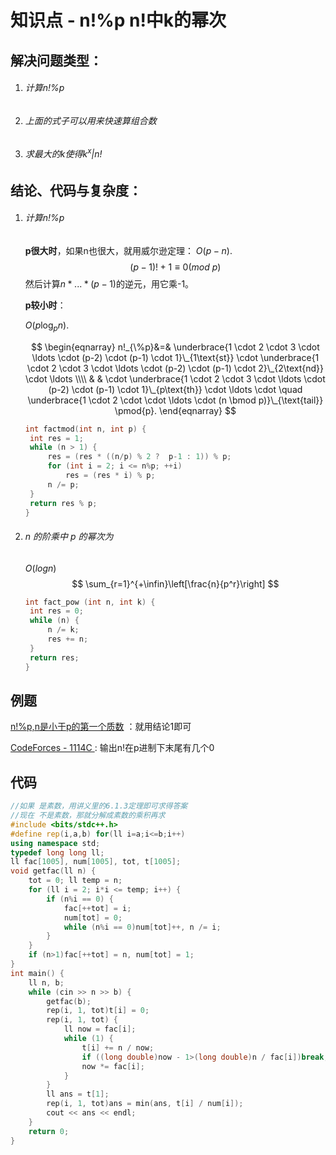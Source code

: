 # 知识点 - n!%p n!中k的幂次



## 解决问题类型：

1. ###### 计算n!%p

2. ###### 上面的式子可以用来快速算组合数

3. ###### 求最大的k使得$k^x|n!$

   

## 结论、代码与复杂度：

1. ###### 计算n!%p

   **p很大时**，如果n也很大，就用威尔逊定理： $O(p-n)$.
   $$
   (p-1)!+1\equiv 0(mod\ p)
   $$
   然后计算$n*...*(p-1)$的逆元，用它乘-1。

   

   **p较小时**：

    $O(p \log_p n)$.

   
   $$
   \begin{eqnarray}
   n!_{\%p}&=& \underbrace{1 \cdot 2 \cdot 3 \cdot \ldots \cdot (p-2) \cdot (p-1) \cdot 1}\_{1\text{st}} \cdot \underbrace{1 \cdot 2 \cdot 3 \cdot \ldots \cdot (p-2) \cdot (p-1) \cdot 2}\_{2\text{nd}} \cdot \ldots \\\\
   & & \cdot \underbrace{1 \cdot 2 \cdot 3 \cdot \ldots \cdot (p-2) \cdot (p-1) \cdot 1}\_{p\text{th}} \cdot \ldots \cdot \quad \underbrace{1 \cdot 2 \cdot \cdot \ldots \cdot (n \bmod p)}\_{\text{tail}} \pmod{p}.
   \end{eqnarray}
   $$
   

   ```cpp
   int factmod(int n, int p) {
   	int res = 1;
   	while (n > 1) {
   		res = (res * ((n/p) % 2 ?  p-1 : 1)) % p;
   		for (int i = 2; i <= n%p; ++i)
   			res = (res * i) % p;
   		n /= p;
   	}
   	return res % p;
   }
   ```

   

2. ######  $n$ 的阶乘中 $p$ 的幂次为

   $O(logn)$
   $$
   \sum_{r=1}^{+\infin}\left[\frac{n}{p^r}\right]
   $$

   ```c++
   int fact_pow (int n, int k) {
   	int res = 0;
   	while (n) {
   		n /= k;
   		res += n;
   	}
   	return res;
   }
   ```

   

## 例题

[n!%p,n是小于p的第一个质数](http://acm.hdu.edu.cn/showproblem.php?pid=6608) ：就用结论1即可

[CodeForces - 1114C ](https://cn.vjudge.net/problem/2208851/origin) : 输出n!在p进制下末尾有几个0





## 代码

```cpp
//如果 是素数，用讲义里的6.1.3定理即可求得答案
//现在 不是素数，那就分解成素数的乘积再求
#include <bits/stdc++.h>
#define rep(i,a,b) for(ll i=a;i<=b;i++)
using namespace std;
typedef long long ll;
ll fac[1005], num[1005], tot, t[1005];
void getfac(ll n) {
	tot = 0; ll temp = n;
	for (ll i = 2; i*i <= temp; i++) {
		if (n%i == 0) {
			fac[++tot] = i;
			num[tot] = 0;
			while (n%i == 0)num[tot]++, n /= i;
		}
	}
	if (n>1)fac[++tot] = n, num[tot] = 1;
}
int main() {
	ll n, b;
	while (cin >> n >> b) {
		getfac(b);
		rep(i, 1, tot)t[i] = 0;
		rep(i, 1, tot) {
			ll now = fac[i];
			while (1) {
				t[i] += n / now;
				if ((long double)now - 1>(long double)n / fac[i])break;
				now *= fac[i];
			}
		}
		ll ans = t[1];
		rep(i, 1, tot)ans = min(ans, t[i] / num[i]);
		cout << ans << endl;
	}
	return 0;
}
```

